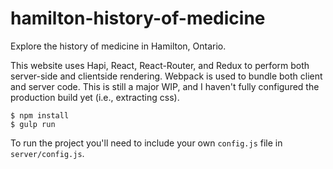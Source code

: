 # hamilton-history-of-medicine

Explore the history of medicine in Hamilton, Ontario.

This website uses Hapi, React, React-Router, and Redux to perform both server-side and clientside rendering. Webpack is used to bundle both client and server code. This is still a major WIP, and I haven't fully configured the production build yet (i.e., extracting css).

```
$ npm install
$ gulp run
```

To run the project you'll need to include your own `config.js` file in `server/config.js`.
